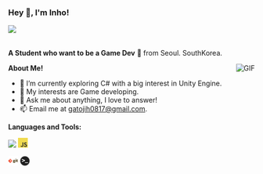 <h3 title="hehehe"> Hey 👋, I'm Inho!</h3>

<img src="https://komarev.com/ghpvc/?username=JeonEno&color=blueviolet" align="left">



<br />
<br />

**A Student who want to be a Game Dev** 🚀 from Seoul. SouthKorea.

  <img align="right" alt="GIF" src="https://i.pinimg.com/originals/e4/26/70/e426702edf874b181aced1e2fa5c6cde.gif" />

**About Me!**

- 🌱 I’m currently exploring C# with a big interest in Unity Engine. 
- 🤔 My interests are Game developing.
- 💬 Ask me about anything, I love to answer!
- 📫 Email me at [gatojih0817@gmail.com](mailto:gatojih0817@gmail.com).


**Languages and Tools:**  


<code><img height="20" src="https://github.com/JeonEno/JeonEno/assets/109717235/accee381-e82d-42d6-b3ee-2347bc702a52"></code>
<code><img height="20" src="https://raw.githubusercontent.com/github/explore/80688e429a7d4ef2fca1e82350fe8e3517d3494d/topics/javascript/javascript.png"></code>

<code><img height="20" src="https://raw.githubusercontent.com/github/explore/80688e429a7d4ef2fca1e82350fe8e3517d3494d/topics/git/git.png"></code>
<code><img height="20" src="https://raw.githubusercontent.com/github/explore/80688e429a7d4ef2fca1e82350fe8e3517d3494d/topics/terminal/terminal.png"></code>
